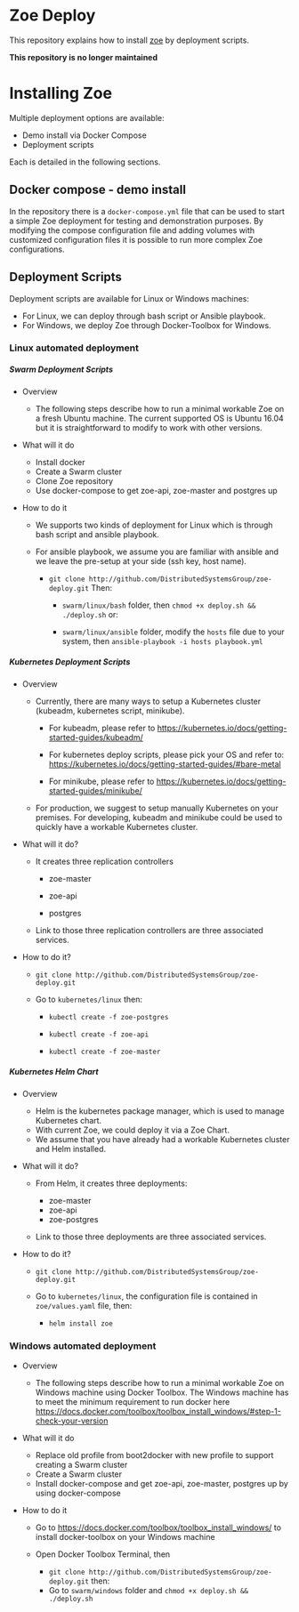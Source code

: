 # Zoe Deploy
This repository explains how to install [zoe](https://github.com/DistributedSystemsGroup/zoe) by deployment scripts.

**This repository is no longer maintained**

Installing Zoe
==============

Multiple deployment options are available:

* Demo install via Docker Compose
* Deployment scripts

Each is detailed in the following sections.

Docker compose - demo install
-----------------------------

In the repository there is a ``docker-compose.yml`` file that can be used to start a simple Zoe deployment for testing and demonstration purposes. By modifying the compose configuration file and adding volumes with customized configuration files it is possible to run more complex Zoe configurations.

Deployment Scripts
------------------

Deployment scripts are available for Linux or Windows machines:

* For Linux, we can deploy through bash script or Ansible playbook.
* For Windows, we deploy Zoe through Docker-Toolbox for Windows.

### Linux automated deployment
##### Swarm Deployment Scripts
* Overview

  - The following steps describe how to run a minimal workable Zoe on a fresh Ubuntu machine. The current supported OS is Ubuntu 16.04 but it is straightforward to modify to work with other versions.

* What will it do

  - Install docker
  - Create a Swarm cluster
  - Clone Zoe repository
  - Use docker-compose to get zoe-api, zoe-master and postgres up

* How to do it

  - We supports two kinds of deployment for Linux which is through bash script and ansible playbook.
  - For ansible playbook, we assume you are familiar with ansible and we leave the pre-setup at your side (ssh key, host name).

    - ``git clone http://github.com/DistributedSystemsGroup/zoe-deploy.git`` Then:

      - ``swarm/linux/bash`` folder, then ``chmod +x deploy.sh && ./deploy.sh`` or:

      - ``swarm/linux/ansible`` folder, modify the ``hosts`` file due to your system, then ``ansible-playbook -i hosts playbook.yml``

##### Kubernetes Deployment Scripts

* Overview

  - Currently, there are many ways to setup a Kubernetes cluster (kubeadm, kubernetes script, minikube).

    - For kubeadm, please refer to https://kubernetes.io/docs/getting-started-guides/kubeadm/

    - For kubernetes deploy scripts, please pick your OS and refer to: https://kubernetes.io/docs/getting-started-guides/#bare-metal

    - For minikube, please refer to https://kubernetes.io/docs/getting-started-guides/minikube/

  - For production, we suggest to setup manually Kubernetes on your premises. For developing, kubeadm and minikube could be used to quickly have a workable Kubernetes cluster.

* What will it do?

  - It creates three replication controllers

    - zoe-master

    - zoe-api

    - postgres

  - Link to those three replication controllers are three associated services.

* How to do it?

  - ``git clone http://github.com/DistributedSystemsGroup/zoe-deploy.git``

  - Go to ``kubernetes/linux`` then:

    - ``kubectl create -f zoe-postgres``

    - ``kubectl create -f zoe-api``

    - ``kubectl create -f zoe-master``

##### Kubernetes Helm Chart

* Overview

  - Helm is the kubernetes package manager, which is used to manage Kubernetes chart.
  - With current Zoe, we could deploy it via a Zoe Chart.
  - We assume that you have already had a workable Kubernetes cluster and Helm installed.

* What will it do?

  - From Helm, it creates three deployments:

    - zoe-master
    - zoe-api
    - zoe-postgres

  - Link to those three deployments are three associated services.

* How to do it?

  - ``git clone http://github.com/DistributedSystemsGroup/zoe-deploy.git``

  - Go to ``kubernetes/linux``, the configuration file is contained in ``zoe/values.yaml`` file, then:

    - ``helm install zoe``

### Windows automated deployment

* Overview

  - The following steps describe how to run a minimal workable Zoe on Windows machine using Docker Toolbox. The Windows machine has to meet the minimum requirement to run docker here https://docs.docker.com/toolbox/toolbox_install_windows/#step-1-check-your-version

* What will it do

  - Replace old profile from boot2docker with new profile to support creating a Swarm cluster
  - Create a Swarm cluster
  - Install docker-compose and get zoe-api, zoe-master, postgres up by using docker-compose

* How to do it

  - Go to https://docs.docker.com/toolbox/toolbox_install_windows/ to install docker-toolbox on your Windows machine
  - Open Docker Toolbox Terminal, then

    - ``git clone http://github.com/DistributedSystemsGroup/zoe-deploy.git`` then:
    -  Go to ``swarm/windows`` folder and ``chmod +x deploy.sh && ./deploy.sh``
